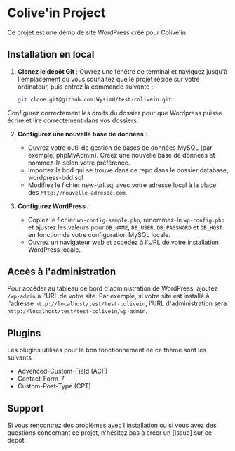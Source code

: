 # Colive'in Project

Ce projet est une démo de site WordPress créé pour Colive'in.

## Installation en local

1. **Clonez le dépôt Git** : Ouvrez une fenêtre de terminal et naviguez jusqu'à l'emplacement où vous souhaitez que le projet réside sur votre ordinateur, puis entrez la commande suivante :

    ```bash
    git clone git@github.com:WysimW/test-colivein.git
    ```

Configurez correctement les droits du dossier pour que Wordpress puisse écrire et lire correctement dans vos dossiers.

2. **Configurez une nouvelle base de données** : 
   - Ouvrez votre outil de gestion de bases de données MySQL (par exemple, phpMyAdmin). Créez une nouvelle base de données et nommez-la selon votre préférence.
   - Importez la bdd qui se trouve dans ce repo dans le dossier database, wordpress-bdd.sql
   - Modifiez le fichier new-url.sql avec votre adresse local à la place des `http://nouvelle-adresse.com`.

3. **Configurez WordPress** :
   - Copiez le fichier `wp-config-sample.php`, renommez-le `wp-config.php` et ajustez les valeurs pour `DB_NAME`, `DB_USER`, `DB_PASSWORD` et `DB_HOST` en fonction de votre configuration MySQL locale.
   - Ouvrez un navigateur web et accédez à l'URL de votre installation WordPress locale.


## Accès à l'administration

Pour accéder au tableau de bord d'administration de WordPress, ajoutez `/wp-admin` à l'URL de votre site. Par exemple, si votre site est installé à l'adresse `http://localhost/test/test-colivein`, l'URL d'administration sera `http://localhost/test/test-colivein/wp-admin`.


## Plugins

Les plugins utilisés pour le bon fonctionnement de ce thème sont les suivants :

- Advenced-Custom-Field (ACF)
- Contact-Form-7
- Custom-Post-Type (CPT)

## Support

Si vous rencontrez des problèmes avec l'installation ou si vous avez des questions concernant ce projet, n'hésitez pas à créer un [Issue] sur ce dépôt.
